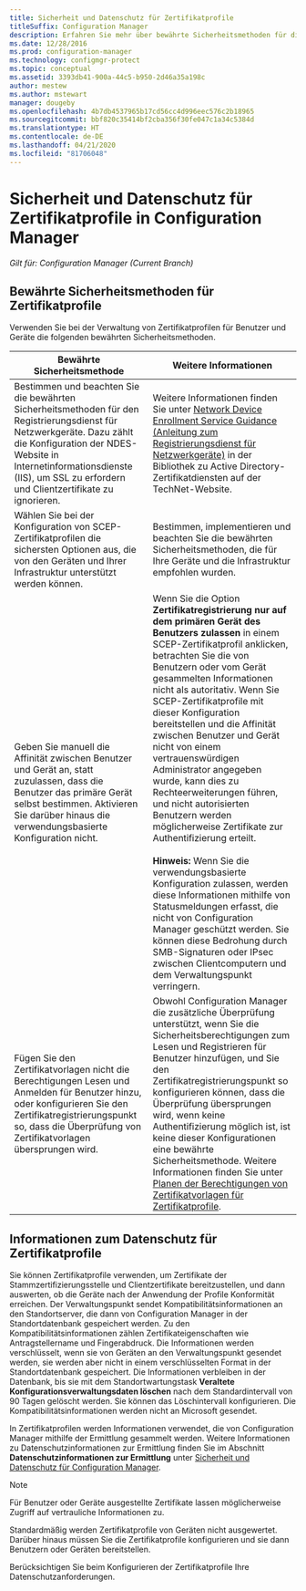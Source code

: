 ```yaml
---
title: Sicherheit und Datenschutz für Zertifikatprofile
titleSuffix: Configuration Manager
description: Erfahren Sie mehr über bewährte Sicherheitsmethoden für die Verwaltung von Zertifikatprofilen für Benutzer und Geräte in Configuration Manager.
ms.date: 12/28/2016
ms.prod: configuration-manager
ms.technology: configmgr-protect
ms.topic: conceptual
ms.assetid: 3393db41-900a-44c5-b950-2d46a35a198c
author: mestew
ms.author: mstewart
manager: dougeby
ms.openlocfilehash: 4b7db4537965b17cd56cc4d996eec576c2b18965
ms.sourcegitcommit: bbf820c35414bf2cba356f30fe047c1a34c5384d
ms.translationtype: HT
ms.contentlocale: de-DE
ms.lasthandoff: 04/21/2020
ms.locfileid: "81706048"
---
```

# <a name="security-and-privacy-for-certificate-profiles-in-configuration-manager"></a>Sicherheit und Datenschutz für Zertifikatprofile in Configuration Manager

*Gilt für: Configuration Manager (Current Branch)*


##  <a name="security-best-practices-for-certificate-profiles"></a>Bewährte Sicherheitsmethoden für Zertifikatprofile  
 Verwenden Sie bei der Verwaltung von Zertifikatprofilen für Benutzer und Geräte die folgenden bewährten Sicherheitsmethoden.  

|Bewährte Sicherheitsmethode|Weitere Informationen|  
|----------------------------|----------------------|  
|Bestimmen und beachten Sie die bewährten Sicherheitsmethoden für den Registrierungsdienst für Netzwerkgeräte. Dazu zählt die Konfiguration der NDES-Website in Internetinformationsdienste (IIS), um SSL zu erfordern und Clientzertifikate zu ignorieren.|Weitere Informationen finden Sie unter [Network Device Enrollment Service Guidance (Anleitung zum Registrierungsdienst für Netzwerkgeräte)](https://go.microsoft.com/fwlink/p/?LinkId=309016) in der Bibliothek zu Active Directory-Zertifikatdiensten auf der TechNet-Website.|  
|Wählen Sie bei der Konfiguration von SCEP-Zertifikatprofilen die sichersten Optionen aus, die von den Geräten und Ihrer Infrastruktur unterstützt werden können.|Bestimmen, implementieren und beachten Sie die bewährten Sicherheitsmethoden, die für Ihre Geräte und die Infrastruktur empfohlen wurden.|  
|Geben Sie manuell die Affinität zwischen Benutzer und Gerät an, statt zuzulassen, dass die Benutzer das primäre Gerät selbst bestimmen. Aktivieren Sie darüber hinaus die verwendungsbasierte Konfiguration nicht.|Wenn Sie die Option **Zertifikatregistrierung nur auf dem primären Gerät des Benutzers zulassen** in einem SCEP-Zertifikatprofil anklicken, betrachten Sie die von Benutzern oder vom Gerät gesammelten Informationen nicht als autoritativ. Wenn Sie SCEP-Zertifikatprofile mit dieser Konfiguration bereitstellen und die Affinität zwischen Benutzer und Gerät nicht von einem vertrauenswürdigen Administrator angegeben wurde, kann dies zu Rechteerweiterungen führen, und nicht autorisierten Benutzern werden möglicherweise Zertifikate zur Authentifizierung erteilt.<br /><br /> **Hinweis:** Wenn Sie die verwendungsbasierte Konfiguration zulassen, werden diese Informationen mithilfe von Statusmeldungen erfasst, die nicht von Configuration Manager geschützt werden. Sie können diese Bedrohung durch SMB-Signaturen oder IPsec zwischen Clientcomputern und dem Verwaltungspunkt verringern.|  
|Fügen Sie den Zertifikatvorlagen nicht die Berechtigungen Lesen und Anmelden für Benutzer hinzu, oder konfigurieren Sie den Zertifikatregistrierungspunkt so, dass die Überprüfung von Zertifikatvorlagen übersprungen wird.|Obwohl Configuration Manager die zusätzliche Überprüfung unterstützt, wenn Sie die Sicherheitsberechtigungen zum Lesen und Registrieren für Benutzer hinzufügen, und Sie den Zertifikatregistrierungspunkt so konfigurieren können, dass die Überprüfung übersprungen wird, wenn keine Authentifizierung möglich ist, ist keine dieser Konfigurationen eine bewährte Sicherheitsmethode. Weitere Informationen finden Sie unter [Planen der Berechtigungen von Zertifikatvorlagen für Zertifikatprofile](../../protect/plan-design/planning-for-certificate-template-permissions.md).|  

## <a name="privacy-information-for-certificate-profiles"></a>Informationen zum Datenschutz für Zertifikatprofile  
 Sie können Zertifikatprofile verwenden, um Zertifikate der Stammzertifizierungsstelle und Clientzertifikate bereitzustellen, und dann auswerten, ob die Geräte nach der Anwendung der Profile Konformität erreichen. Der Verwaltungspunkt sendet Kompatibilitätsinformationen an den Standortserver, die dann von Configuration Manager in der Standortdatenbank gespeichert werden. Zu den Kompatibilitätsinformationen zählen Zertifikateigenschaften wie Antragstellername und Fingerabdruck. Die Informationen werden verschlüsselt, wenn sie von Geräten an den Verwaltungspunkt gesendet werden, sie werden aber nicht in einem verschlüsselten Format in der Standortdatenbank gespeichert. Die Informationen verbleiben in der Datenbank, bis sie mit dem Standortwartungstask **Veraltete Konfigurationsverwaltungsdaten löschen** nach dem Standardintervall von 90 Tagen gelöscht werden. Sie können das Löschintervall konfigurieren. Die Kompatibilitätsinformationen werden nicht an Microsoft gesendet.  

 In Zertifikatprofilen werden Informationen verwendet, die von Configuration Manager mithilfe der Ermittlung gesammelt werden. Weitere Informationen zu Datenschutzinformationen zur Ermittlung finden Sie im Abschnitt **Datenschutzinformationen zur Ermittlung** unter [Sicherheit und Datenschutz für Configuration Manager](../../core/plan-design/security/security-and-privacy.md).  

> [!NOTE]  
>  Für Benutzer oder Geräte ausgestellte Zertifikate lassen möglicherweise Zugriff auf vertrauliche Informationen zu.  

 Standardmäßig werden Zertifikatprofile von Geräten nicht ausgewertet. Darüber hinaus müssen Sie die Zertifikatprofile konfigurieren und sie dann Benutzern oder Geräten bereitstellen.  

 Berücksichtigen Sie beim Konfigurieren der Zertifikatprofile Ihre Datenschutzanforderungen.  

